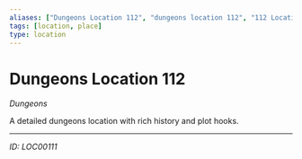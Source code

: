 ```yaml
---
aliases: ["Dungeons Location 112", "dungeons location 112", "112 Location Dungeons"]
tags: [location, place]
type: location
---
```


# Dungeons Location 112

*Dungeons*

A detailed dungeons location with rich history and plot hooks.

---
*ID: LOC00111*